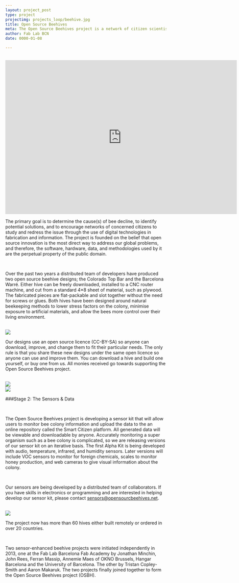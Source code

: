 ```yaml
---
layout: project_post
type: project
projectimg: projects_loop/beehive.jpg
title: Open Source Beehives
meta: The Open Source Beehives project is a network of citizen scientists tracking bee decline. We use sensor enhanced beehives and data science to study honeybee colonies throughout the world. All of our technology and methods, from the hive and sensor kit designs to the data, are documented and made openly available for anyone to use.
author: Fab Lab BCN
date: 0000-01-08

---
```

<br>

<iframe src="https://player.vimeo.com/video/79178831" width="725" height="483" frameborder="0" webkitallowfullscreen mozallowfullscreen allowfullscreen></iframe>


<br>

The primary goal is to determine the cause(s) of bee decline, to identify potential solutions, and to encourage networks of concerned citizens to study and redress the issue through the use of digital technologies in fabrication and information. The project is founded on the belief that open source innovation is the most direct way to address our global problems, and therefore, the software, hardware, data, and methodologies used by it are the perpetual property of the public domain.

<br>

Over the past two years a distributed team of developers have produced two open source beehive designs; the Colorado Top Bar and the Barcelona Warré.  Either hive can be freely downloaded, installed to a CNC router machine, and cut from a standard 4×8 sheet of material, such as plywood. The fabricated pieces are flat-packable and slot together without the need for screws or glues.  Both hives have been designed around natural beekeeping methods to lower stress factors on the colony, minimise exposure to artificial materials, and allow the bees more control over their living environment.

<br>

<img src="{{site.baseurl}}{{ site.url }}/img/projects/open_source_beehives/1.jpg">

<br>

Our designs use an open source licence (CC-BY-SA) so anyone can download, improve, and change them to fit their particular needs. The only rule is that you share these new designs under the same open licence so anyone can use and improve them. You can download a hive and build one yourself, or buy one from us.  All monies received go towards supporting the Open Source Beehives project.

<br>

<img src="{{site.baseurl}}{{ site.url }}/img/projects/open_source_beehives/2.jpg">

<br>

<img src="{{site.baseurl}}{{ site.url }}/img/projects/open_source_beehives/3.jpg">

<br>

###Stage 2: The Sensors & Data

<br>

The Open Source Beehives project is developing a sensor kit that will allow users to monitor bee colony information and upload the data to the an online repository called the Smart Citizen platform. All generated data will be viewable and downloadable by anyone.  Accurately monitoring a super organism such as a bee colony is complicated, so we are releasing versions of our sensor kit on an iterative basis. The first Alpha Kit is being developed with audio, temperature, infrared, and humidity sensors. Later versions will include VOC sensors to monitor for foreign chemicals, scales to monitor honey production, and web cameras to give visual information about the colony.

<br>

Our sensors are being developed by a distributed team of collaborators. If you have skills in electronics or programming and are interested in helping develop our sensor kit, please contact sensors@opensourcbeehives.net.

<br>

<img src="{{site.baseurl}}{{ site.url }}/img/projects/open_source_beehives/4.jpg">

<br>

The project now has more than 60 hives either built remotely or ordered in over 20 countries.

<br>


Two sensor-enhanced beehive projects were initiated independently in 2013, one at the Fab Lab Barcelona Fab Academy by Jonathan Minchin, John Rees, Ferran Massip, Annemie Maes of OKNO Brussels, Hangar Barcelona and the University of Barcelona. The other by Tristan Copley-Smith and Aaron Makaruk. The two projects finally joined together to form the Open Source Beehives project (OSBH).